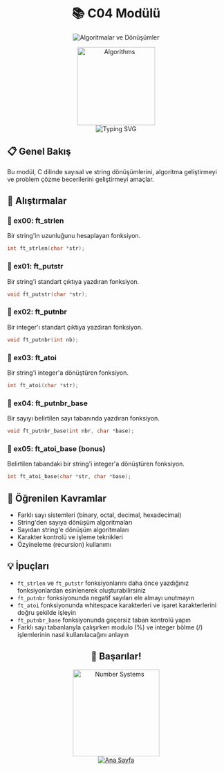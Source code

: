 # <div align="center">📚 C04 Modülü</div>

<div align="center">
  <img src="https://capsule-render.vercel.app/api?type=waving&color=0891b2&height=150&section=header&text=Algoritmalar%20ve%20D%C3%B6n%C3%BC%C5%9F%C3%BCmler&fontSize=35&fontColor=ffffff&animation=fadeIn&fontAlignY=38" alt="Algoritmalar ve Dönüşümler" />
</div>

<p align="center">
  <img src="https://media.giphy.com/media/1GEATImIxEXVR79Dhk/giphy.gif" alt="Algorithms" width="180" />
  <br>
  <img src="https://readme-typing-svg.demolab.com?font=Fira+Code&size=18&duration=2000&pause=500&color=0891B2&center=true&vCenter=true&width=450&lines=Say%C4%B1+Sistemleri;String+%E2%86%92+Say%C4%B1+D%C3%B6n%C3%BC%C5%9F%C3%BCmleri;Say%C4%B1+%E2%86%92+String+D%C3%B6n%C3%BC%C5%9F%C3%BCmleri;Algoritmik+D%C3%BC%C5%9F%C3%BCnce" alt="Typing SVG" />
</p>

## 📋 Genel Bakış
Bu modül, C dilinde sayısal ve string dönüşümlerini, algoritma geliştirmeyi ve problem çözme becerilerini geliştirmeyi amaçlar.

## 📝 Alıştırmalar

### 📁 ex00: ft_strlen
Bir string'in uzunluğunu hesaplayan fonksiyon.
```c
int ft_strlen(char *str);
```

### 📁 ex01: ft_putstr
Bir string'i standart çıktıya yazdıran fonksiyon.
```c
void ft_putstr(char *str);
```

### 📁 ex02: ft_putnbr
Bir integer'ı standart çıktıya yazdıran fonksiyon.
```c
void ft_putnbr(int nb);
```

### 📁 ex03: ft_atoi
Bir string'i integer'a dönüştüren fonksiyon.
```c
int ft_atoi(char *str);
```

### 📁 ex04: ft_putnbr_base
Bir sayıyı belirtilen sayı tabanında yazdıran fonksiyon.
```c
void ft_putnbr_base(int nbr, char *base);
```

### 📁 ex05: ft_atoi_base (bonus)
Belirtilen tabandaki bir string'i integer'a dönüştüren fonksiyon.
```c
int ft_atoi_base(char *str, char *base);
```

## 🧠 Öğrenilen Kavramlar
- Farklı sayı sistemleri (binary, octal, decimal, hexadecimal)
- String'den sayıya dönüşüm algoritmaları
- Sayıdan string'e dönüşüm algoritmaları
- Karakter kontrolü ve işleme teknikleri
- Özyineleme (recursion) kullanımı

## 💡 İpuçları
- `ft_strlen` ve `ft_putstr` fonksiyonlarını daha önce yazdığınız fonksiyonlardan esinlenerek oluşturabilirsiniz
- `ft_putnbr` fonksiyonunda negatif sayıları ele almayı unutmayın
- `ft_atoi` fonksiyonunda whitespace karakterleri ve işaret karakterlerini doğru şekilde işleyin
- `ft_putnbr_base` fonksiyonunda geçersiz taban kontrolü yapın
- Farklı sayı tabanlarıyla çalışırken modulo (%) ve integer bölme (/) işlemlerinin nasıl kullanılacağını anlayın

<div align="center">
  <h2>🚀 Başarılar!</h2>
  <img src="https://media.giphy.com/media/USV0ym3bVWQJJmNu3N/giphy.gif" alt="Number Systems" width="200" />
</div>

<div align="center">
  <a href="../README.md">
    <img src="https://img.shields.io/badge/Ana%20Sayfa-0891b2?style=for-the-badge" alt="Ana Sayfa" />
  </a>
</div> 